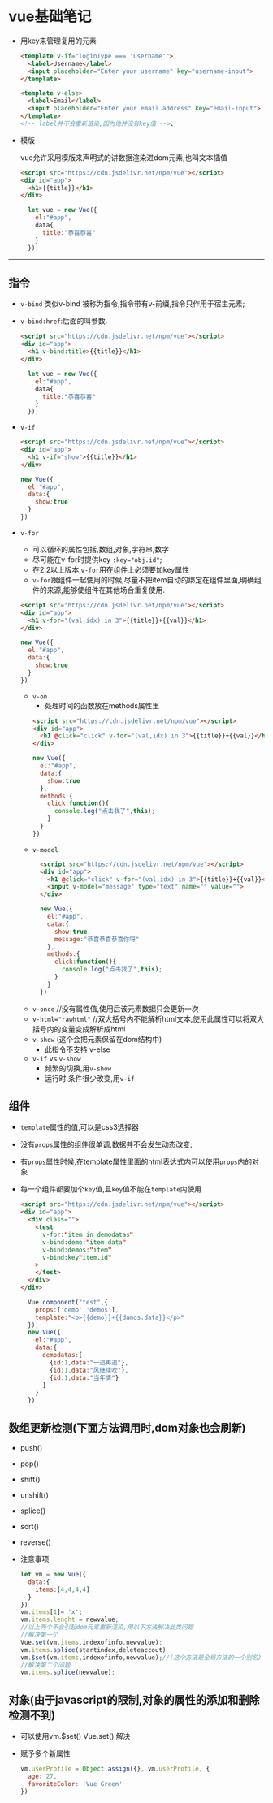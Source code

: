 # vue基础笔记

- 用key来管理复用的元素

    ```html
    <template v-if="loginType === 'username'">
      <label>Username</label>
      <input placeholder="Enter your username" key="username-input">
    </template>

    <template v-else>
      <label>Email</label>
      <input placeholder="Enter your email address" key="email-input">
    </template>
    <!-- label并不会重新渲染,因为他并没有key值 -->、
    ```

- 模版

    vue允许采用模版来声明式的讲数据渲染进dom元素,也叫文本插值

    ```html
    <script src="https://cdn.jsdelivr.net/npm/vue"></script>
    <div id="app">
      <h1>{{title}}</h1>
    </div>
    ```

    ```js
      let vue = new Vue({
        el:"#app",
        data{
          title:"恭喜恭喜"
        }
      });
    ```
------------------------

## 指令

- `v-bind`
    类似v-bind 被称为指令,指令带有v-前缀,指令只作用于宿主元素;
- `v-bind:href`:后面的叫参数.
    ```html
    <script src="https://cdn.jsdelivr.net/npm/vue"></script>
    <div id="app">
      <h1 v-bind:title>{{title}}</h1>
    </div>
    ```
    ```js
      let vue = new Vue({
        el:"#app",
        data{
          title:"恭喜恭喜"
        }
      });
    ```
- `v-if`
    ```html
    <script src="https://cdn.jsdelivr.net/npm/vue"></script>
    <div id="app">
      <h1 v-if="show">{{title}}</h1>
    </div>
    ```

    ```js
    new Vue({
      el:"#app",
      data:{
        show:true
      }
    })
    ```

- `v-for`

    -   可以循环的属性包括,数组,对象,字符串,数字
    -   尽可能在v-for时提供key `:key="obj.id"`;
    -   在2.2以上版本,`v-for`用在组件上必须要加key属性
    -   `v-for`跟组件一起使用的时候,尽量不把item自动的绑定在组件里面,明确组件的来源,能够使组件在其他场合重复使用.
    ```html
    <script src="https://cdn.jsdelivr.net/npm/vue"></script>
    <div id="app">
      <h1 v-for="(val,idx) in 3">{{title}}+{{val}}</h1>
    </div>
    ```

    ```js
    new Vue({
      el:"#app",
      data:{
        show:true
      }
    })
    ```
  - `v-on`
    - 处理时间的函数放在methods属性里
    ```html
    <script src="https://cdn.jsdelivr.net/npm/vue"></script>
    <div id="app">
      <h1 @click="click" v-for="(val,idx) in 3">{{title}}+{{val}}</h1>
    </div>
    ```
    ```js
    new Vue({
      el:"#app",
      data:{
        show:true
      },
      methods:{
        click:function(){
          console.log("点击我了",this);
        }
      }
    })
    ```
  - `v-model`
    ```html
      <script src="https://cdn.jsdelivr.net/npm/vue"></script>
      <div id="app">
        <h1 @click="click" v-for="(val,idx) in 3">{{title}}+{{val}}</h1>
        <input v-model="message" type="text" name="" value="">
      </div>
    ```
    ```js
      new Vue({
        el:"#app",
        data:{
          show:true,
          message:"恭喜恭喜恭喜你呀"
        },
        methods:{
          click:function(){
            console.log("点击我了",this);
          }
        }
      })
    ```
  - `v-once` //没有属性值,使用后该元素数据只会更新一次
  - `v-html="rawhtml"` //双大括号内不能解析html文本,使用此属性可以将双大括号内的变量变成解析成html
  - `v-show` (这个会把元素保留在dom结构中)
    - 此指令不支持 v-else
  - `v-if` vs `v-show`
    - 频繁的切换,用`v-show`
    - 运行时,条件很少改变,用`v-if`

## 组件

- `template`属性的值,可以是css3选择器
- 没有`props`属性的组件很单调,数据并不会发生动态改变;
- 有`props`属性时候,在template属性里面的html表达式内可以使用`props`内的对象
- 每一个组件都要加个`key`值,且`key`值不能在`template`内使用

  ```html
  <script src="https://cdn.jsdelivr.net/npm/vue"></script>
  <div id="app">
    <div class="">
      <test
        v-for:"item in demodatas"
        v-bind:demo:"item.data"
        v-bind:demos:"item"
        v-bind:key"item.id"
      >
      </test>
    </div>
  </div>

  ```

  ```js
    Vue.component("test",{
      props:['demo','demos'],
      template:"<p>{{demo}}+{{damos.data}}</p>"
    });
    new Vue({
      el:"#app",
      data:{
        demodatas:[
          {id:1,data:"一追再追"},
          {id:1,data:"风继续吹"},
          {id:1,data:"当年情"}
        ]
      }
    })
  ```

## 数组更新检测(下面方法调用时,dom对象也会刷新)

- push()
- pop()
- shift()
- unshift()
- splice()
- sort()
- reverse()

- 注意事项
    ```javascript
    let vm = new Vue({
      data:{
        items:[4,4,4,4]
      }
    })
    vm.items[1]= 'x';
    vm.items.lenght = newvalue;
    //以上两个不会引起dom元素重新渲染,用以下方法解决此类问题
    //解决第一个
    Vue.set(vm.items,indexofinfo,newvalue);
    vm.items.splice(startindex,deleteaccout)
    vm.$set(vm.items,indexofinfo,newvalue);//(这个方法是全局方法的一个别名)
    //解决第二个问题
    vm.items.splice(newvalue);
    ```

## 对象(由于javascript的限制,对象的属性的添加和删除检测不到)

- 可以使用vm.$set()  Vue.set() 解决
- 赋予多个新属性

  ```js
  vm.userProfile = Object.assign({}, vm.userProfile, {
    age: 27,
    favoriteColor: 'Vue Green'
  })
  ```
